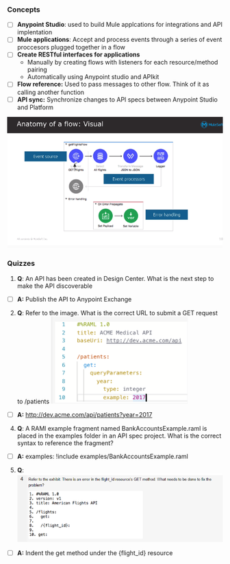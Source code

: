 ### Concepts
- [ ] **Anypoint Studio**: used to build Mule applcations for integrations and API implentation
- [ ] **Mule applications**: Accept and process events through a series of event proccesors plugged together in a flow
- [ ] **Create RESTful interfaces for applications**
  * Manually by creating flows with listeners for each resource/method pairing
  * Automatically using Anypoint studio and APIkit 
- [ ] **Flow reference:** Used to pass messages to other flow. Think of it as calling another function
- [ ] **API sync:** Synchronize changes to API specs between Anypoint Studio and Platform

![](https://github.com/kraynguyen1/LearningMulesoft/blob/main/Week2/Screenshot%202021-07-16%20133549.png)

### Quizzes
1. **Q**: An API has been created in Design Center. What is the next step to make the API discoverable
- [ ] **A:** Publish the API to Anypoint Exchange
2. **Q**: Refer to the image. What is the correct URL to submit a GET request to /patients
![](https://github.com/kraynguyen1/LearningMulesoft/blob/main/Week2/Screenshot%202021-07-16%20131915.png)
- [ ] **A:** http://dev.acme.com/api/patients?year=2017
4. **Q**: A RAMl example fragment named BankAccountsExample.raml is placed in the examples folder in an API spec project. What is the correct syntax to reference the fragment?
- [ ] **A:** examples: !include examples/BankAccountsExample.raml
5. **Q**: 
![](https://github.com/kraynguyen1/LearningMulesoft/blob/main/Week2/Screenshot%202021-07-16%20132326.png)
- [ ] **A:** Indent the get method under the {flight_id} resource






